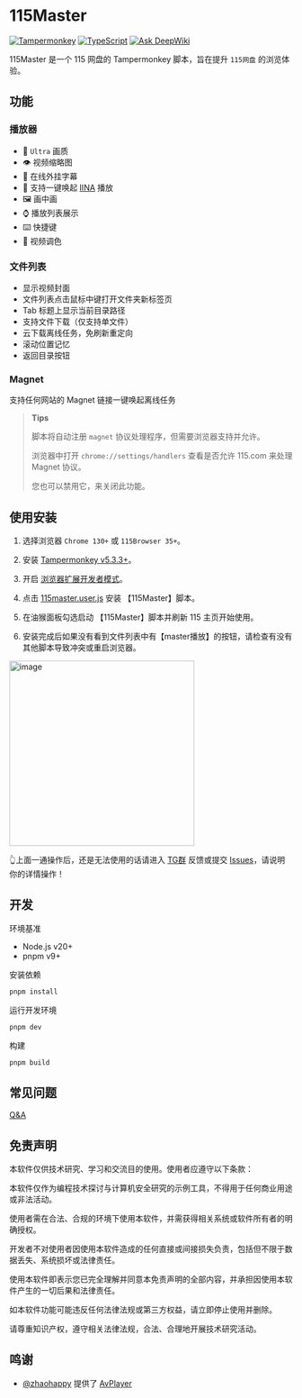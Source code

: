 # 115Master

[![Tampermonkey](https://img.shields.io/badge/Tampermonkey-v5.3.3%2B-blue?logo=tampermonkey&logoColor=white)](https://www.tampermonkey.net/)
[![TypeScript](https://img.shields.io/badge/TypeScript-blue?logo=typescript&logoColor=white)](https://www.typescriptlang.org/)
[![Ask DeepWiki](https://deepwiki.com/badge.svg)](https://deepwiki.com/cbingb666/115master)

115Master 是一个 115 网盘的 Tampermonkey 脚本，旨在提升 `115网盘` 的浏览体验。

## 功能

### 播放器

- 🎨 `Ultra` 画质
- 👁 视频缩略图
- 🤖 在线外挂字幕
- 🎉 支持一键唤起 [IINA](https://iina.io/) 播放
- 🖼 画中画
- ⌚ 播放列表展示
- ⌨️ 快捷键
- 🎨 视频调色

### 文件列表

- 显示视频封面
- 文件列表点击鼠标中键打开文件夹新标签页
- Tab 标题上显示当前目录路径
- 支持文件下载（仅支持单文件）
- 云下载离线任务，免刷新重定向
- 滚动位置记忆
- 返回目录按钮

### Magnet

支持任何网站的 Magnet 链接一键唤起离线任务

> **Tips**
>
> 脚本将自动注册 `magnet` 协议处理程序，但需要浏览器支持并允许。
>
> 浏览器中打开 `chrome://settings/handlers` 查看是否允许 115.com 来处理 Magnet 协议。
>
> 您也可以禁用它，来关闭此功能。

## 使用安装

1. 选择浏览器 `Chrome 130+` 或 `115Browser 35+`。

2. 安装 [Tampermonkey v5.3.3+](https://www.tampermonkey.net/)。

3. 开启 [浏览器扩展开发者模式](https://www.tampermonkey.net/faq.php#Q209)。

4. 点击 [115master.user.js](https://github.com/cbingb666/115master/releases/latest/download/115master.user.js) 安装 【115Master】脚本。

5. 在油猴面板勾选启动 【115Master】脚本并刷新 115 主页开始使用。

6. 安装完成后如果没有看到文件列表中有【master播放】的按钮，请检查有没有其他脚本导致冲突或重启浏览器。

<img width="329" alt="image" src="https://github.com/user-attachments/assets/189ac578-0592-43bd-ab75-b62cbe6f5170" />

👆上面一通操作后，还是无法使用的话请进入 [TG群](https://t.me/+EzfL2xXhlOA4ZjBh) 反馈或提交 [Issues](https://github.com/cbingb666/115master/issues)，请说明你的详情操作！

## 开发

环境基准

- Node.js v20+
- pnpm v9+

安装依赖

```sh
pnpm install
```

运行开发环境

```bash
pnpm dev
```

构建

```bash
pnpm build
```

## 常见问题

[Q&A](https://github.com/cbingb666/115master/discussions/categories/q-a)

## 免责声明

本软件仅供技术研究、学习和交流目的使用。使用者应遵守以下条款：

本软件仅作为编程技术探讨与计算机安全研究的示例工具，不得用于任何商业用途或非法活动。

使用者需在合法、合规的环境下使用本软件，并需获得相关系统或软件所有者的明确授权。

开发者不对使用者因使用本软件造成的任何直接或间接损失负责，包括但不限于数据丢失、系统损坏或法律责任。

使用本软件即表示您已完全理解并同意本免责声明的全部内容，并承担因使用本软件产生的一切后果和法律责任。

如本软件功能可能违反任何法律法规或第三方权益，请立即停止使用并删除。

请尊重知识产权，遵守相关法律法规，合法、合理地开展技术研究活动。

## 鸣谢

- [@zhaohappy](https://github.com/zhaohappy) 提供了 [AvPlayer](https://zhaohappy.github.io/libmedia/docs/guide/player)
